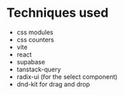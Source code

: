 # Techniques used

- css modules
- css counters
- vite
- react
- supabase
- tanstack-query
- radix-ui (for the select component)
- dnd-kit for drag and drop
